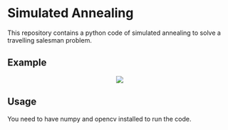 # Simulated Annealing
This repository contains a python code of simulated annealing to solve a travelling salesman problem.

## Example
<p align="center">
  <img src="example.gif">
</p>

## Usage
You need to have numpy and opencv installed to run the code.
